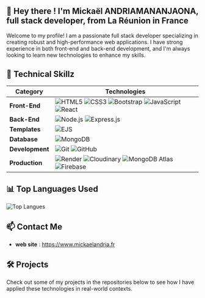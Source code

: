 ## 👋 Hey there ! I'm Mickaël ANDRIAMANANJAONA, full stack developer, from La Réunion in France
Welcome to my profile! I am a passionate full stack developer specializing in creating robust and high-performance web applications. I have strong experience in both front-end and back-end development, and I'm always looking to learn new technologies to enhance my skills.

## 🌟 **Technical Skillz**

| **Category**  | **Technologies**                                                                                                                                              |
|----------------|---------------------------------------------------------------------------------------------------------------------------------------------------------------|
| **Front-End**  | ![HTML5](https://img.shields.io/badge/HTML5-E34F26?logo=html5&logoColor=white) ![CSS3](https://img.shields.io/badge/CSS3-1572B6?logo=css3&logoColor=white) ![Bootstrap](https://img.shields.io/badge/Bootstrap-7952B3?logo=bootstrap&logoColor=white) ![JavaScript](https://img.shields.io/badge/JavaScript-F7DF1E?logo=javascript&logoColor=black) ![React](https://img.shields.io/badge/React-61DAFB?logo=react&logoColor=black) |
| **Back-End**   | ![Node.js](https://img.shields.io/badge/Node.js-339933?logo=node.js&logoColor=white) ![Express.js](https://img.shields.io/badge/Express.js-000000?logo=express&logoColor=white)  |
| **Templates**  | ![EJS](https://img.shields.io/badge/EJS-000000?logo=ejs&logoColor=white)  |
| **Database**   | ![MongoDB](https://img.shields.io/badge/MongoDB-47A248?logo=mongodb&logoColor=white)  |
| **Development** | ![Git](https://img.shields.io/badge/Git-F05032?logo=git&logoColor=white) ![GitHub](https://img.shields.io/badge/GitHub-181717?logo=github&logoColor=white)  |
| **Production** | ![Render](https://img.shields.io/badge/Render-46E3B7?logo=render&logoColor=white) ![Cloudinary](https://img.shields.io/badge/Cloudinary-3448C5?logo=cloudinary&logoColor=white) ![MongoDB Atlas](https://img.shields.io/badge/MongoDB_Atlas-47A248?logo=mongodb&logoColor=white) ![Firebase](https://img.shields.io/badge/Firebase-FFCA28?logo=firebase&logoColor=black) |

## 📊 **Top Languages Used**

![Top Langues](https://github-readme-stats.vercel.app/api/top-langs/?username=nantedev&layout=compact&langs_count=8&theme=default&hide=html&hide_title=true)

## 📫 **Contact Me**
- **web site** : https://www.mickaelandria.fr

## 🛠️ **Projects**
Check out some of my projects in the repositories below to see how I have applied these technologies in real-world contexts.
